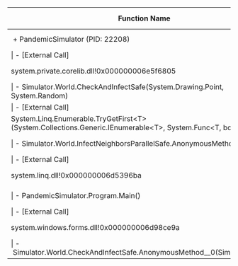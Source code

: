 ﻿|Function Name|Total CPU \[unit, %\]|Self CPU \[unit, %\]|Module|
|-|-|-|-|
| + PandemicSimulator \(PID: 22208\)|42860 \(100,00 %\)|2485 \(5,80 %\)|PandemicSimulator|
|\| - \[External Call\]
        system.private.corelib.dll!0x000000006e5f6805|34409 \(80,28 %\)|3236 \(7,55 %\)|system.private.corelib|
|\| - Simulator.World.CheckAndInfectSafe\(System.Drawing.Point, System.Random\)|26208 \(61,15 %\)|1113 \(2,60 %\)|simulator|
|\| - \[External Call\]
        System.Linq.Enumerable.TryGetFirst\<T\>\(System.Collections.Generic.IEnumerable\<T\>, System.Func\<T, bool\>, ref bool\)|13998 \(32,66 %\)|13994 \(32,65 %\)|system.linq.il|
|\| - Simulator.World.InfectNeighborsParallelSafe.AnonymousMethod\_\_0\(\)|10260 \(23,94 %\)|8 \(0,02 %\)|simulator|
|\| - \[External Call\]
        system.linq.dll!0x000000006d5396ba|7215 \(16,83 %\)|3495 \(8,15 %\)|system.linq|
|\| - PandemicSimulator.Program.Main\(\)|5904 \(13,78 %\)|6 \(0,01 %\)|pandemicsimulator|
|\| - \[External Call\]
        system.windows.forms.dll!0x000000006d98ce9a|5760 \(13,44 %\)|3702 \(8,64 %\)|system.windows.forms|
|\| - Simulator.World.CheckAndInfectSafe.AnonymousMethod\_\_0\(Simulator.Person\)|4372 \(10,20 %\)|3690 \(8,61 %\)|simulator|